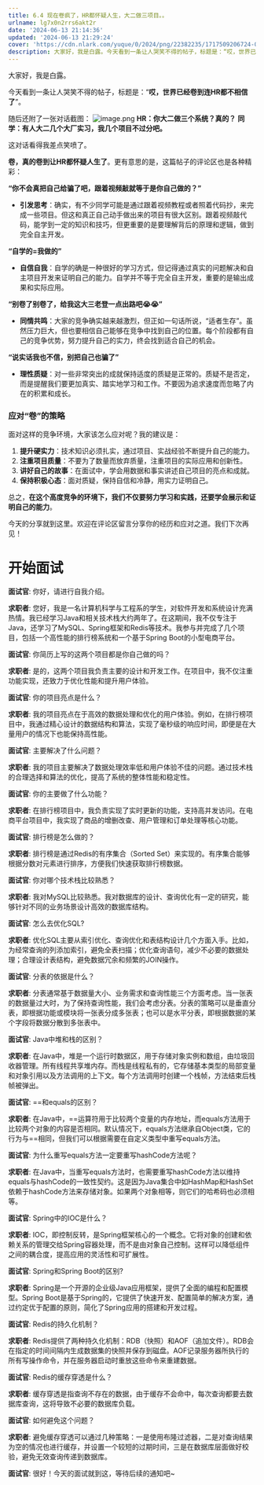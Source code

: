 ```yaml
---
title: 6.4 现在卷疯了，HR都怀疑人生，大二做三项目。。
urlname: lg7x0n2rrs6akt2r
date: '2024-06-13 21:14:36'
updated: '2024-06-13 21:29:24'
cover: 'https://cdn.nlark.com/yuque/0/2024/png/22382235/1717509206724-0b9850df-efab-4e2b-8fbb-83dffa3029b1.png'
description: 大家好，我是白露。今天看到一条让人哭笑不得的帖子，标题是：“哎，世界已经卷到连HR都不相信了”。随后还附了一张对话截图：HR：你大二做三个系统？真的？同学：有人大二几个大厂实习，我几个项目不过分吧。这对话看得我差点笑喷了。卷，真的卷到让HR都怀疑人生了。更有意思的是，这篇帖子的评论区也是各种精...
---
```

大家好，我是白露。

今天看到一条让人哭笑不得的帖子，标题是：“**哎，世界已经卷到连HR都不相信了**”。

随后还附了一张对话截图：
![image.png](https://oss1.aistar.cool/elog-offer-now/0660c12b5cea816e83d516a1a8c21c26.png)
**HR：你大二做三个系统？真的？**
**同学：有人大二几个大厂实习，我几个项目不过分吧。**

这对话看得我差点笑喷了。

**卷，真的卷到让HR都怀疑人生了**。更有意思的是，这篇帖子的评论区也是各种精彩：

**“你不会真把自己给骗了吧，跟着视频敲就等于是你自己做的？”**

- **引发思考**：确实，有不少同学可能是通过跟着视频教程或者照着代码抄，来完成一些项目。但这和真正自己动手做出来的项目有很大区别。跟着视频敲代码，能学到一定的知识和技巧，但更重要的是要理解背后的原理和逻辑，做到完全自主开发。

**“自学的=我做的”**

- **自信自我**：自学的确是一种很好的学习方式，但记得通过真实的问题解决和自主项目开发来证明自己的能力。自学并不等于完全自主开发，重要的是输出成果和实际应用。

**“别卷了别卷了，给我这大三老登一点出路吧😭😭”**

- **同情共鸣**：大家的竞争确实越来越激烈，但正如一句话所说，“适者生存”。虽然压力巨大，但也要相信自己能够在竞争中找到自己的位置。每个阶段都有自己的竞争优势，努力提升自己的实力，终会找到适合自己的机会。

**“说实话我也不信，别把自己也骗了”**

- **理性质疑**：对一些非常突出的成就保持适度的质疑是正常的。质疑不是否定，而是提醒我们要更加真实、踏实地学习和工作。不要因为追求速度而忽略了内在的积累和成长。

### 应对“卷”的策略

面对这样的竞争环境，大家该怎么应对呢？我的建议是：

1. **提升硬实力**：技术知识必须扎实，通过项目、实战经验不断提升自己的能力。
2. **注重项目质量**：不要为了数量而放弃质量，注重项目的实际应用和创新性。
3. **讲好自己的故事**：在面试中，学会用数据和事实讲述自己项目的亮点和成就。
4. **保持积极心态**：面对质疑，保持自信和冷静，用实力证明自己。

总之，**在这个高度竞争的环境下，我们不仅要努力学习和实践，还要学会展示和证明自己的能力**。

今天的分享就到这里。欢迎在评论区留言分享你的经历和应对之道。我们下次再见！ 

# 开始面试
**面试官**: 你好，请进行自我介绍。 

**求职者**: 您好，我是一名计算机科学与工程系的学生，对软件开发和系统设计充满热情。我已经学习Java和相关技术栈大约两年了。在这期间，我不仅专注于Java，还学习了MySQL、Spring框架和Redis等技术。我参与并完成了几个项目，包括一个高性能的排行榜系统和一个基于Spring Boot的小型电商平台。 

**面试官**: 你简历上写的这两个项目都是你自己做的吗？ 

**求职者**: 是的，这两个项目我负责主要的设计和开发工作。在项目中，我不仅注重功能实现，还致力于优化性能和提升用户体验。 

**面试官**: 你的项目亮点是什么？ 

**求职者**: 我的项目亮点在于高效的数据处理和优化的用户体验。例如，在排行榜项目中，我通过精心设计的数据结构和算法，实现了毫秒级的响应时间，即便是在大量用户的情况下也能保持高性能。 

**面试官**: 主要解决了什么问题？ 

**求职者**: 我的项目主要解决了数据处理效率低和用户体验不佳的问题。通过技术栈的合理选择和算法的优化，提高了系统的整体性能和稳定性。 

**面试官**: 你的主要做了什么功能？ 

**求职者**: 在排行榜项目中，我负责实现了实时更新的功能，支持高并发访问。在电商平台项目中，我实现了商品的增删改查、用户管理和订单处理等核心功能。 

**面试官**: 排行榜是怎么做的？ 

**求职者**: 排行榜是通过Redis的有序集合（Sorted Set）来实现的。有序集合能够根据分数对元素进行排序，方便我们快速获取排行榜数据。 

**面试官**: 你对哪个技术栈比较熟悉？ 

**求职者**: 我对MySQL比较熟悉。我对数据库的设计、查询优化有一定的研究，能够针对不同的业务场景设计高效的数据库结构。 

**面试官**: 怎么去优化SQL? 

**求职者**: 优化SQL主要从索引优化、查询优化和表结构设计几个方面入手。比如，为经常查询的列添加索引，避免全表扫描；优化查询语句，减少不必要的数据处理；合理设计表结构，避免数据冗余和频繁的JOIN操作。 

**面试官**: 分表的依据是什么？ 

**求职者**: 分表通常基于数据量大小、业务需求和查询性能三个方面考虑。当一张表的数据量过大时，为了保持查询性能，我们会考虑分表。分表的策略可以是垂直分表，即根据功能或模块将一张表分成多张表；也可以是水平分表，即根据数据的某个字段将数据分散到多张表中。 

**面试官**: Java中堆和栈的区别？ 

**求职者**: 在Java中，堆是一个运行时数据区，用于存储对象实例和数组，由垃圾回收器管理。所有线程共享堆内存。而栈是线程私有的，它存储基本类型的局部变量和对象引用以及方法调用的上下文。每个方法调用时创建一个栈帧，方法结束后栈帧被弹出。 

**面试官**: ==和equals的区别？ 

**求职者**: 在Java中，==运算符用于比较两个变量的内存地址，而equals方法用于比较两个对象的内容是否相同。默认情况下，equals方法继承自Object类，它的行为与==相同，但我们可以根据需要在自定义类型中重写equals方法。 

**面试官**: 为什么重写equals方法一定要重写hashCode方法呢？ 

**求职者**: 在Java中，当重写equals方法时，也需要重写hashCode方法以维持equals与hashCode的一致性契约。这是因为Java集合中如HashMap和HashSet依赖于hashCode方法来存储对象。如果两个对象相等，则它们的哈希码也必须相等。 

**面试官**: Spring中的IOC是什么？ 

**求职者**: IOC，即控制反转，是Spring框架核心的一个概念。它将对象的创建和依赖关系的管理交给Spring容器处理，而不是由对象自己控制。这样可以降低组件之间的耦合度，提高应用的灵活性和可扩展性。 

**面试官**: Spring和Spring Boot的区别? 

**求职者**: Spring是一个开源的企业级Java应用框架，提供了全面的编程和配置模型。Spring Boot是基于Spring的，它提供了快速开发、配置简单的解决方案，通过约定优于配置的原则，简化了Spring应用的搭建和开发过程。 

**面试官**: Redis的持久化机制？ 

**求职者**: Redis提供了两种持久化机制：RDB（快照）和AOF（追加文件）。RDB会在指定的时间间隔内生成数据集的快照并保存到磁盘。AOF记录服务器所执行的所有写操作命令，并在服务器启动时重放这些命令来重建数据。 

**面试官**: Redis的缓存穿透是什么？ 

**求职者**: 缓存穿透是指查询不存在的数据，由于缓存不会命中，每次查询都要去数据库查询，这将导致不必要的数据库负载。 

**面试官**: 如何避免这个问题？ 

**求职者**: 避免缓存穿透可以通过几种策略：一是使用布隆过滤器，二是对查询结果为空的情况也进行缓存，并设置一个较短的过期时间，三是在数据库层面做好校验，避免无效查询传递到数据库。 

**面试官**: 很好！今天的面试就到这，等待后续的通知吧~
